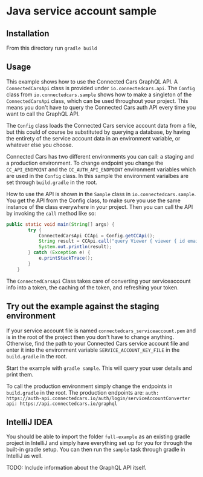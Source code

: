 # Java service account sample

## Installation
From this directory run `gradle build`

## Usage
This example shows how to use the Connected Cars GraphQL API.
A `ConnectedCarsApi` class is provided under `io.connectedcars.api`.
The `Config` class from `io.connectedcars.sample` shows how to make a singleton of the `ConnectedCarsApi` class, which can be used throughout your project. This means you don't have to query the Connected Cars auth API every time you want to call the GraphQL API.

The `Config` class loads the Connected Cars service account data from a file, but this could of course be substituted by querying a database, by having the entirety of the service account data in an environment variable, or whatever else you choose.

Connected Cars has two different environments you can call: a staging and a production environment. To change endpoint you change the `CC_API_ENDPOINT` and the `CC_AUTH_API_ENDPOINT` environment variables which are used in the `Config` class.
In this sample the environment varialbes are set through `build.gradle` in the root.

How to use the API is shown in the `Sample` class in `io.connectedcars.sample`. You get the API from the Config class, to make sure you use the same instance of the class everywhere in your project. Then you can call the API by invoking the `call` method like so:

``` java
public static void main(String[] args) {
        try {
            ConnectedCarsApi CCApi = Config.getCCApi();
            String result = CCApi.call("query Viewer { viewer { id email firstname } }");
            System.out.println(result);
        } catch (Exception e) {
            e.printStackTrace();
        }
    }
```

The `ConnectedCarsApi` Class takes care of converting your serviceaccount info into a token, the caching of the token, and refreshing your token.

## Try out the example against the staging environment
If your service account file is named `connectedcars_serviceaccount.pem` and is in the root of the project then you don't have to change anything.
Otherwise, find the path to your Connected Cars service account file and enter it into the environment variable `SERVICE_ACCOUNT_KEY_FILE` in the `build.gradle` in the root.

Start the example with `gradle sample`. This will query your user details and print them.

To call the production environment simply change the endpoints in `build.gradle` in the root.
The production endpoints are:
`auth: https://auth-api.connectedcars.io/auth/login/serviceAccountConverter`
`api: https://api.connectedcars.io/graphql`

## IntelliJ IDEA
You should be able to import the folder `full-example` as an existing gradle project in IntelliJ and simply have everything set up for you for through the built-in gradle setup. You can then run the `sample` task through gradle in IntelliJ as well.


TODO: Include information about the GraphQL API itself.

